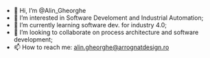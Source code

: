 - 👋 Hi, I’m @Alin_Gheorghe
- 👀 I’m interested in Software Develoment and Industrial Automation;
- 🌱 I’m currently learning software dev. for industry 4.0;
- 💞️ I’m looking to collaborate on process architecture and software development;
- 📫 How to reach me: alin.gheorghe@arrognatdesign.ro

<!---
alin-g/alin-g is a ✨ special ✨ repository because its `README.md` (this file) appears on your GitHub profile.
You can click the Preview link to take a look at your changes.
--->
